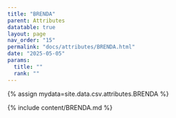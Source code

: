 ```yaml
---
title: "BRENDA"
parent: Attributes
datatable: true
layout: page
nav_order: "15"
permalink: "docs/attributes/BRENDA.html"
date: "2025-05-05"
params:
  title: ""
  rank: ""
---
```

{% assign mydata=site.data.csv.attributes.BRENDA %} 

{% include content/BRENDA.md %}
